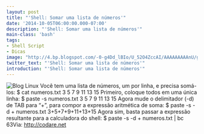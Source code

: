 ```yaml
---
layout: post
title: "'Shell: Somar uma lista de números'"
date: '2014-10-05T06:00:00.000-07:00'
description: "'Shell: Somar uma lista de números'"
main-class: 'bash'
tags:
- Shell Script
- Dicas
image: "http://4.bp.blogspot.com/-0-g4Dd_lBIo/U_52O4ZccAI/AAAAAAAAAnU/g_LhofLRK6c/s72-c/10574302_1493727024198652_2721287585774935056_n.png"
twitter_text: "'Shell: Somar uma lista de números'"
introduction: "'Shell: Somar uma lista de números'"
---
```

![Blog Linux](http://4.bp.blogspot.com/-0-g4Dd_lBIo/U_52O4ZccAI/AAAAAAAAAnU/g_LhofLRK6c/s1600/10574302_1493727024198652_2721287585774935056_n.png "Blog Linux")
Você tem uma lista de números, um por linha, e precisa somá-los:
$ cat numeros.txt 3 5 7 9 11 13 15
Primeiro, coloque todos em uma única linha:
$ paste -s numeros.txt 3 5 7 9 11 13 15
Agora mude o delimitador (-d) de TAB para “+”, para compor a expressão aritmética de soma:
$ paste -s -d + numeros.txt 3+5+7+9+11+13+15
Agora sim, basta passar a expressão resultante para a calculadora do shell:
$ paste -s -d + numeros.txt | bc 63Via: http://codare.net
